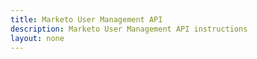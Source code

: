 ```yaml
---
title: Marketo User Management API
description: Marketo User Management API instructions
layout: none
--- 
```

<RedoclyAPIBlock src="/swagger-user.json"/>
